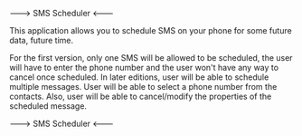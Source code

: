 ---> SMS Scheduler <---

This application allows you to schedule SMS on your phone for some future data, future time. 

For the first version, only one SMS will be allowed to be scheduled, the user will have to enter the phone number and the user won't have any way to cancel once scheduled. 
In later editions, user will be able to schedule multiple messages. User will be able to select a phone number from the contacts. Also, user will be able to cancel/modify the properties of the scheduled
message.

---> SMS Scheduler <---

